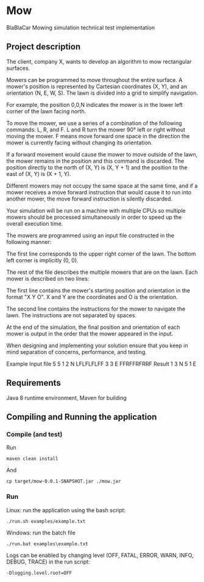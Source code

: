 # Mow  

BlaBlaCar Mowing simulation technical test implementation

## Project description  

The client, company X, wants to develop an algorithm to mow rectangular surfaces.

Mowers can be programmed to move throughout the entire surface. A mower's position is
represented by Cartesian coordinates (X, Y), and an orientation (N, E, W, S). The lawn is
divided into a grid to simplify navigation.

For example, the position 0,0,N indicates the mower is in the lower left corner of the lawn facing
north.

To move the mower, we use a series of a combination of the following commands: L, R, and F.
L and R turn the mower 90° left or right without moving the mower. F means move forward one
space in the direction the mower is currently facing without changing its orientation.

If a forward movement would cause the mower to move outside of the lawn, the mower remains
in the position and this command is discarded. The position directly to the north of (X, Y) is (X, Y + 1) and the position to the east of (X, Y) is (X + 1, Y).

Different mowers may not occupy the same space at the same time, and if a mower receives a
move forward instruction that would cause it to run into another mower, the move forward
instruction is silently discarded.

Your simulation will be run on a machine with multiple CPUs so multiple mowers should be
processed simultaneously in order to speed up the overall execution time.

The mowers are programmed using an input file constructed in the following manner:

The first line corresponds to the upper right corner of the lawn. The bottom left corner is
implicitly (0, 0).

The rest of the file describes the multiple mowers that are on the lawn. Each mower is described
on two lines:

The first line contains the mower's starting position and orientation in the format "X Y O". X and
Y are the coordinates and O is the orientation.

The second line contains the instructions for the mower to navigate the lawn. The instructions
are not separated by spaces.

At the end of the simulation, the final position and orientation of each mower is output in the
order that the mower appeared in the input.

When designing and implementing your solution ensure that you keep in mind separation of
concerns, performance, and testing.

Example
Input file
5 5
1 2 N
LFLFLFLFF
3 3 E
FFRFFRFRRF
Result
1 3 N
5 1 E

## Requirements

Java 8 runtime environment, Maven for building

## Compiling and Running the application

### Compile (and test)
Run

``maven clean install``
 
And 

``cp target/mow-0.0.1-SNAPSHOT.jar ./mow.jar``

### Run

Linux: run the application using the bash script:

``./run.sh examples/example.txt``

Windows: run the batch file

``./run.bat examples\example.txt``

Logs can be enabled by changing level (OFF, FATAL, ERROR, WARN, INFO, DEBUG, TRACE) in the run script:

``-Dlogging.level.root=OFF``